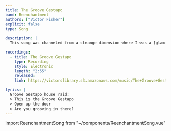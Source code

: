 ```yaml
---
title: The Groove Gestapo
band: Reenchantment
authors: ["Victor Fisher"]
explicit: false
type: Song

description: |
  This song was channeled from a strange dimension where I was a [glam rock](https://en.wikipedia.org/wiki/Glam_rock) guitarist during the 1970s.

recordings:
  - title: The Groove Gestapo
    type: Recording
    style: Electronic
    length: "2:55"
    released: 
    link: https://victorslibrary.s3.amazonaws.com/music/The+Groove+Gestapo/The+Groove+Gestapo.mp3

lyrics: |
  Groove Gestapo house raid:
  > This is the Groove Gestapo
  > Open up the door
  > Are you grooving in there?
---
```


import ReenchantmentSong from "~/components/ReenchantmentSong.vue"

<ReenchantmentSong :songData="$frontmatter" />
